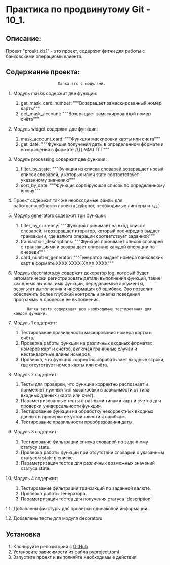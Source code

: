 # Практика по продвинутому Git - 10_1.

## Описание:

Проект "proekt_dz1" - это проект, содержит фитчи для работы с банковскими операциями клиента.

## Содержание проекта:
                           Папка src с модулями.
1. Модуль masks содержит две функции:
   1) get_mask_card_number:
    """Возвращает замаскированный номер карты"""
   2) get_mask_account:
    """Возвращает замаскированный номер счёта"""
2. Модуль widget содержит две функции:
   1) mask_account_card:
    """Функция маскировки карты или счета"""
   2) get_date:
    """Функция получения даты в определенном формате и возвращения в формате ДД.ММ.ГГГГ"""
3. Модуль processing содержит две функции:
   1) filter_by_state:
    """Функция из списка словарей возвращает новый список словарей, у которых ключ state соответствует указанному 
значению"""
   2) sort_by_date:
     """Функция сортирующая список по определенному ключу"""
4. Проект содержит так же необходимые файлы для работоспособности проекта(.gitignor, необходимые линтеры и т.д.)
5. Модуль generators содержит три функции:
   1) filter_by_currency:
    """Функция принимает на вход список словарей, и возвращает итератор, который поочередно выдает транзакции, 
    где валюта операции соответствует заданной"""
   2) transaction_descriptions:
    """Функция принимает список словарей с транзакциями и возвращает описание каждой операции по очереди"""
   3) card_number_generator:
    """Генератор выдает номера банковских карт в формате XXXX XXXX XXXX XXXX""" 
6. Модуль decorators.py содержит декоратор log, который будет автоматически регистрировать детали выполнения функций,
такие как время вызова, имя функции, передаваемые аргументы, результат выполнения и информация об ошибках. Это позволит 
обеспечить более глубокий контроль и анализ поведения программы в процессе ее выполнения.

             Папка tests содержащая все необходимые тестирования для каждой функции.
1. Модуль 1 содержит:
   1) Тестирование правильности маскирования номера карты и счёта.
   2) Проверка работы функции на различных входных форматах номеров карт и счетов, включая граничные случаи и 
нестандартные длины номеров.
   3) Проверка, что функция корректно обрабатывает входные строки, где отсутствует номер карты или счёта.
2. Модуль 2 содержит:
   1) Тесты для проверки, что функция корректно распознает и применяет нужный тип маскировки в зависимости от типа 
входных данных (карта или счет).
   2) Параметризованные тесты с разными типами карт и счетов для проверки универсальности функции.
   3) Тестирование функции на обработку некорректных входных данных и проверка ее устойчивости к ошибкам.
   4) Тестирование правильности преобразования даты.
3. Модуль 3 содержит:
   1) Тестирование фильтрации списка словарей по заданному статусу state. 
   2) Проверка работы функции при отсутствии словарей с указанным статусом state в списке. 
   3) Параметризация тестов для различных возможных значений статуса state.
4. Модуль 4 содержит:
   1) Тестирование фильтрации транзакций по заданной валюте. 
   2) Проверка работы генератора. 
   3) Параметризация тестов для получения статуса 'description'.
5. Добавлены фикстуры для проверки одинаковой информации.
6. Добавлены тесты для модуля decorators


## Установка

1. Клонируйте репозиторий с [GitHub](git@github.com:Anastasiya-Nikolaeva/Practice.git)
2. Установите зависимости из файла pyproject.toml
3. Запустите проект и выполняйте необходимы е действия

